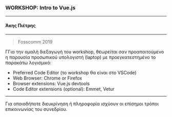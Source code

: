 ### **WORKSHOP: Intro to Vue.js**
---
#### **Άκης Πιέτρης**
--- 
>Fosscomm 2019

ΓΓια την ομαλή διεξαγωγή του workshop, θεωρείται σαν προαπαιτούμενο η παρουσία προσωπικού υπολογιστή (laptop) με προεγκατεστημένο το παρακάτω λογισμικό:

* Preferred Code Editor (το workshop θα είναι στο VSCode)
* Web Browser: Chrome or Firefox
* Browser extensions: Vue.js devtools
* Code Editor extensions (optional): Emmet, Vetur 
---
Για οποιαδήποτε διευκρίνηση ή πληροφορία ισχύουν οι επίσημοι τρόποι επικοινωνίας του συνεδρίου.
